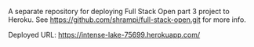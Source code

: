 A separate repository for deploying Full Stack Open part 3 project to Heroku. 
See https://github.com/shrampi/full-stack-open.git for more info. 

Deployed URL: 
https://intense-lake-75699.herokuapp.com/
